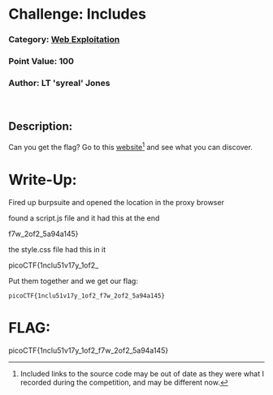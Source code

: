 # **Challenge:** Includes


### **Category:** [Web Exploitation](../)
### **Point Value:** 100
### **Author:** LT 'syreal' Jones
<br>

## **Description:**

Can you get the flag? Go to this [website](http://saturn.picoctf.net:52514/)[^1] and see what you can discover.


# **Write-Up:**
Fired up burpsuite and opened the location in the proxy browser

found a script.js file and it had this at the end

f7w_2of2_5a94a145}

the style.css file had this in it

picoCTF{1nclu51v17y_1of2_

Put them together and we get our flag:

```
picoCTF{1nclu51v17y_1of2_f7w_2of2_5a94a145}
```
  
# **FLAG:** 
picoCTF{1nclu51v17y_1of2_f7w_2of2_5a94a145}

[^1]: Included links to the source code may be out of date as they were what I recorded during the competition, and may be different now.